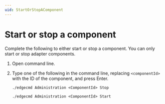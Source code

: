 ```yaml
---
uid: StartOrStopAComponent
---
```


# Start or stop a component

Complete the following to either start or stop a component. You can only start or stop adapter components.

1. Open command line.
2. Type one of the following in the command line, replacing `<componentId>` with the ID of the component, and press Enter.

   ```
   ./edgecmd Administration <ComponentId> Stop
   ```
  
   ```
   ./edgecmd Administration <ComponentId> Start
   ```
